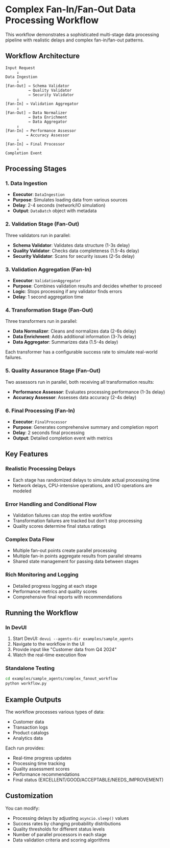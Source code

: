 # Complex Fan-In/Fan-Out Data Processing Workflow

This workflow demonstrates a sophisticated multi-stage data processing pipeline with realistic delays and complex fan-in/fan-out patterns.

## Workflow Architecture

```
Input Request
     ↓
Data Ingestion
     ↓
[Fan-Out] → Schema Validator
          → Quality Validator
          → Security Validator
     ↓
[Fan-In] → Validation Aggregator
     ↓
[Fan-Out] → Data Normalizer
          → Data Enrichment
          → Data Aggregator
     ↓
[Fan-In] → Performance Assessor
         → Accuracy Assessor
     ↓
[Fan-In] → Final Processor
     ↓
Completion Event
```

## Processing Stages

### 1. Data Ingestion

- **Executor**: `DataIngestion`
- **Purpose**: Simulates loading data from various sources
- **Delay**: 2-4 seconds (network/IO simulation)
- **Output**: `DataBatch` object with metadata

### 2. Validation Stage (Fan-Out)

Three validators run in parallel:

- **Schema Validator**: Validates data structure (1-3s delay)
- **Quality Validator**: Checks data completeness (1.5-4s delay)
- **Security Validator**: Scans for security issues (2-5s delay)

### 3. Validation Aggregation (Fan-In)

- **Executor**: `ValidationAggregator`
- **Purpose**: Combines validation results and decides whether to proceed
- **Logic**: Stops processing if any validator finds errors
- **Delay**: 1 second aggregation time

### 4. Transformation Stage (Fan-Out)

Three transformers run in parallel:

- **Data Normalizer**: Cleans and normalizes data (2-6s delay)
- **Data Enrichment**: Adds additional information (3-7s delay)
- **Data Aggregator**: Summarizes data (1.5-4s delay)

Each transformer has a configurable success rate to simulate real-world failures.

### 5. Quality Assurance Stage (Fan-Out)

Two assessors run in parallel, both receiving all transformation results:

- **Performance Assessor**: Evaluates processing performance (1-3s delay)
- **Accuracy Assessor**: Assesses data accuracy (2-4s delay)

### 6. Final Processing (Fan-In)

- **Executor**: `FinalProcessor`
- **Purpose**: Generates comprehensive summary and completion report
- **Delay**: 2 seconds final processing
- **Output**: Detailed completion event with metrics

## Key Features

### Realistic Processing Delays

- Each stage has randomized delays to simulate actual processing time
- Network delays, CPU-intensive operations, and I/O operations are modeled

### Error Handling and Conditional Flow

- Validation failures can stop the entire workflow
- Transformation failures are tracked but don't stop processing
- Quality scores determine final status ratings

### Complex Data Flow

- Multiple fan-out points create parallel processing
- Multiple fan-in points aggregate results from parallel streams
- Shared state management for passing data between stages

### Rich Monitoring and Logging

- Detailed progress logging at each stage
- Performance metrics and quality scores
- Comprehensive final reports with recommendations

## Running the Workflow

### In DevUI

1. Start DevUI: `devui --agents-dir examples/sample_agents`
2. Navigate to the workflow in the UI
3. Provide input like "Customer data from Q4 2024"
4. Watch the real-time execution flow

### Standalone Testing

```bash
cd examples/sample_agents/complex_fanout_workflow
python workflow.py
```

## Example Outputs

The workflow processes various types of data:

- Customer data
- Transaction logs
- Product catalogs
- Analytics data

Each run provides:

- Real-time progress updates
- Processing time tracking
- Quality assessment scores
- Performance recommendations
- Final status (EXCELLENT/GOOD/ACCEPTABLE/NEEDS_IMPROVEMENT)

## Customization

You can modify:

- Processing delays by adjusting `asyncio.sleep()` values
- Success rates by changing probability distributions
- Quality thresholds for different status levels
- Number of parallel processors in each stage
- Data validation criteria and scoring algorithms
